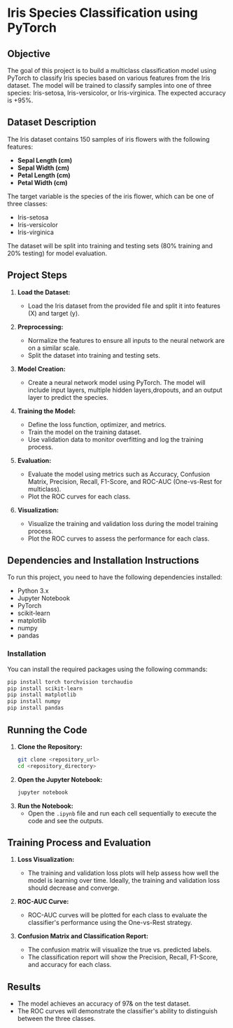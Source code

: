 # Iris Species Classification using PyTorch

## Objective
The goal of this project is to build a multiclass classification model using PyTorch to classify Iris species based on various features from the Iris dataset. The model will be trained to classify samples into one of three species: Iris-setosa, Iris-versicolor, or Iris-virginica. The expected accuracy is +95%.

## Dataset Description
The Iris dataset contains 150 samples of iris flowers with the following features:
- **Sepal Length (cm)**
- **Sepal Width (cm)**
- **Petal Length (cm)**
- **Petal Width (cm)**

The target variable is the species of the iris flower, which can be one of three classes:
- Iris-setosa
- Iris-versicolor
- Iris-virginica

The dataset will be split into training and testing sets (80% training and 20% testing) for model evaluation.

## Project Steps
1. **Load the Dataset:** 
   - Load the Iris dataset from the provided file and split it into features (X) and target (y).
   
2. **Preprocessing:**
   - Normalize the features to ensure all inputs to the neural network are on a similar scale.
   - Split the dataset into training and testing sets.
   
3. **Model Creation:**
   - Create a neural network model using PyTorch. The model will include input layers, multiple hidden layers,dropouts, and an output layer to predict the species.

4. **Training the Model:**
   - Define the loss function, optimizer, and metrics.
   - Train the model on the training dataset.
   - Use validation data to monitor overfitting and log the training process.

5. **Evaluation:**
   - Evaluate the model using metrics such as Accuracy, Confusion Matrix, Precision, Recall, F1-Score, and ROC-AUC (One-vs-Rest for multiclass).
   - Plot the ROC curves for each class.
   
6. **Visualization:**
   - Visualize the training and validation loss during the model training process.
   - Plot the ROC curves to assess the performance for each class.

## Dependencies and Installation Instructions

To run this project, you need to have the following dependencies installed:
- Python 3.x
- Jupyter Notebook
- PyTorch
- scikit-learn
- matplotlib
- numpy
- pandas

### Installation
You can install the required packages using the following commands:

```bash
pip install torch torchvision torchaudio
pip install scikit-learn
pip install matplotlib
pip install numpy
pip install pandas
```

## Running the Code
1. **Clone the Repository:**
   ```bash
   git clone <repository_url>
   cd <repository_directory>
   ```
2. **Open the Jupyter Notebook:**
   ```bash
   jupyter notebook
   ```
3. **Run the Notebook:**
   - Open the `.ipynb` file and run each cell sequentially to execute the code and see the outputs.

## Training Process and Evaluation
1. **Loss Visualization:**
   - The training and validation loss plots will help assess how well the model is learning over time. Ideally, the training and validation loss should decrease and converge.

2. **ROC-AUC Curve:**
   - ROC-AUC curves will be plotted for each class to evaluate the classifier's performance using the One-vs-Rest strategy.

3. **Confusion Matrix and Classification Report:**
   - The confusion matrix will visualize the true vs. predicted labels.
   - The classification report will show the Precision, Recall, F1-Score, and accuracy for each class.

## Results
- The model achieves an accuracy of 97& on the test dataset.
- The ROC curves will demonstrate the classifier's ability to distinguish between the three classes.


